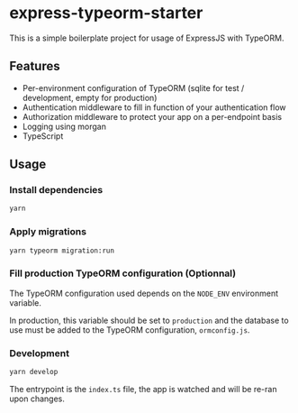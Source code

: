 # express-typeorm-starter

This is a simple boilerplate project for usage of ExpressJS with TypeORM.

## Features

- Per-environment configuration of TypeORM (sqlite for test / development, empty for production)
- Authentication middleware to fill in function of your authentication flow
- Authorization middleware to protect your app on a per-endpoint basis
- Logging using morgan
- TypeScript

## Usage

### Install dependencies

```bash
yarn
```

### Apply migrations

```bash
yarn typeorm migration:run
```

### Fill production TypeORM configuration (Optionnal)

The TypeORM configuration used depends on the `NODE_ENV` environment variable.

In production, this variable should be set to `production` and the database to use must be added to the TypeORM configuration, `ormconfig.js`.

### Development

```bash
yarn develop
```

The entrypoint is the `index.ts` file, the app is watched and will be re-ran upon changes.
